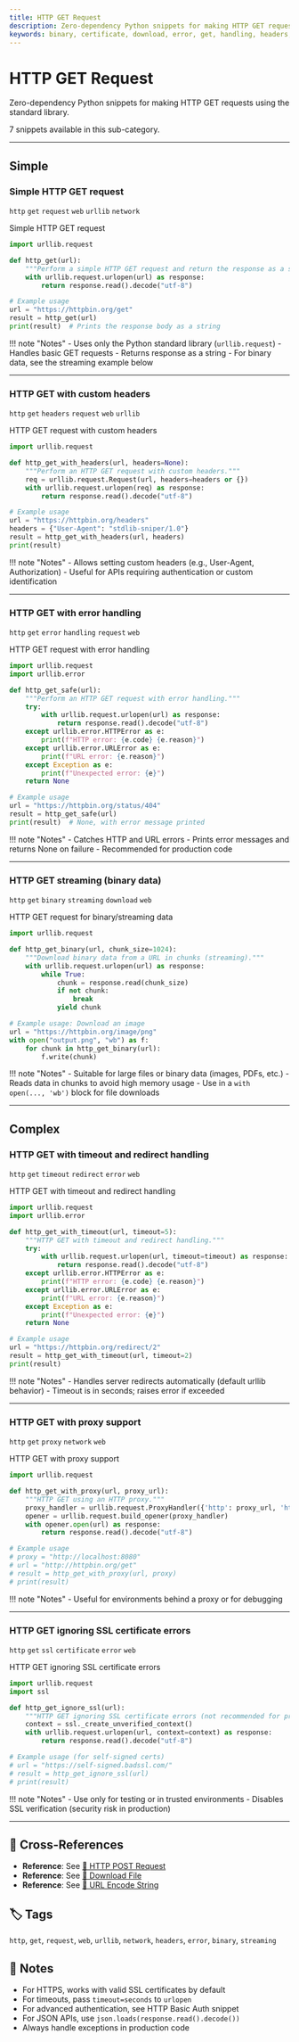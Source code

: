 ```yaml
---
title: HTTP GET Request
description: Zero-dependency Python snippets for making HTTP GET requests using the standard library.
keywords: binary, certificate, download, error, get, handling, headers, http, network, proxy, redirect, request, ssl, streaming, timeout, urllib, web
---
```


# HTTP GET Request

Zero-dependency Python snippets for making HTTP GET requests using the standard library.

7 snippets available in this sub-category.

---

## Simple

###  Simple HTTP GET request

`http` `get` `request` `web` `urllib` `network`

Simple HTTP GET request

```python
import urllib.request

def http_get(url):
    """Perform a simple HTTP GET request and return the response as a string."""
    with urllib.request.urlopen(url) as response:
        return response.read().decode("utf-8")

# Example usage
url = "https://httpbin.org/get"
result = http_get(url)
print(result)  # Prints the response body as a string
```

!!! note "Notes"
    - Uses only the Python standard library (`urllib.request`)
    - Handles basic GET requests
    - Returns response as a string
    - For binary data, see the streaming example below

<hr class="snippet-divider">

### HTTP GET with custom headers

`http` `get` `headers` `request` `web` `urllib`

HTTP GET request with custom headers

```python
import urllib.request

def http_get_with_headers(url, headers=None):
    """Perform an HTTP GET request with custom headers."""
    req = urllib.request.Request(url, headers=headers or {})
    with urllib.request.urlopen(req) as response:
        return response.read().decode("utf-8")

# Example usage
url = "https://httpbin.org/headers"
headers = {"User-Agent": "stdlib-sniper/1.0"}
result = http_get_with_headers(url, headers)
print(result)
```

!!! note "Notes"
    - Allows setting custom headers (e.g., User-Agent, Authorization)
    - Useful for APIs requiring authentication or custom identification

<hr class="snippet-divider">

### HTTP GET with error handling

`http` `get` `error` `handling` `request` `web`

HTTP GET request with error handling

```python
import urllib.request
import urllib.error

def http_get_safe(url):
    """Perform an HTTP GET request with error handling."""
    try:
        with urllib.request.urlopen(url) as response:
            return response.read().decode("utf-8")
    except urllib.error.HTTPError as e:
        print(f"HTTP error: {e.code} {e.reason}")
    except urllib.error.URLError as e:
        print(f"URL error: {e.reason}")
    except Exception as e:
        print(f"Unexpected error: {e}")
    return None

# Example usage
url = "https://httpbin.org/status/404"
result = http_get_safe(url)
print(result)  # None, with error message printed
```

!!! note "Notes"
    - Catches HTTP and URL errors
    - Prints error messages and returns None on failure
    - Recommended for production code

<hr class="snippet-divider">

### HTTP GET streaming (binary data)

`http` `get` `binary` `streaming` `download` `web`

HTTP GET request for binary/streaming data

```python
import urllib.request

def http_get_binary(url, chunk_size=1024):
    """Download binary data from a URL in chunks (streaming)."""
    with urllib.request.urlopen(url) as response:
        while True:
            chunk = response.read(chunk_size)
            if not chunk:
                break
            yield chunk

# Example usage: Download an image
url = "https://httpbin.org/image/png"
with open("output.png", "wb") as f:
    for chunk in http_get_binary(url):
        f.write(chunk)
```

!!! note "Notes"
    - Suitable for large files or binary data (images, PDFs, etc.)
    - Reads data in chunks to avoid high memory usage
    - Use in a `with open(..., 'wb')` block for file downloads

<hr class="snippet-divider">

## Complex

###  HTTP GET with timeout and redirect handling

`http` `get` `timeout` `redirect` `error` `web`

HTTP GET with timeout and redirect handling

```python
import urllib.request
import urllib.error

def http_get_with_timeout(url, timeout=5):
    """HTTP GET with timeout and redirect handling."""
    try:
        with urllib.request.urlopen(url, timeout=timeout) as response:
            return response.read().decode("utf-8")
    except urllib.error.HTTPError as e:
        print(f"HTTP error: {e.code} {e.reason}")
    except urllib.error.URLError as e:
        print(f"URL error: {e.reason}")
    except Exception as e:
        print(f"Unexpected error: {e}")
    return None

# Example usage
url = "https://httpbin.org/redirect/2"
result = http_get_with_timeout(url, timeout=2)
print(result)
```

!!! note "Notes"
    - Handles server redirects automatically (default urllib behavior)
    - Timeout is in seconds; raises error if exceeded

<hr class="snippet-divider">

### HTTP GET with proxy support

`http` `get` `proxy` `network` `web`

HTTP GET with proxy support

```python
import urllib.request

def http_get_with_proxy(url, proxy_url):
    """HTTP GET using an HTTP proxy."""
    proxy_handler = urllib.request.ProxyHandler({'http': proxy_url, 'https': proxy_url})
    opener = urllib.request.build_opener(proxy_handler)
    with opener.open(url) as response:
        return response.read().decode("utf-8")

# Example usage
# proxy = "http://localhost:8080"
# url = "http://httpbin.org/get"
# result = http_get_with_proxy(url, proxy)
# print(result)
```

!!! note "Notes"
    - Useful for environments behind a proxy or for debugging

<hr class="snippet-divider">

### HTTP GET ignoring SSL certificate errors

`http` `get` `ssl` `certificate` `error` `web`

HTTP GET ignoring SSL certificate errors

```python
import urllib.request
import ssl

def http_get_ignore_ssl(url):
    """HTTP GET ignoring SSL certificate errors (not recommended for production)."""
    context = ssl._create_unverified_context()
    with urllib.request.urlopen(url, context=context) as response:
        return response.read().decode("utf-8")

# Example usage (for self-signed certs)
# url = "https://self-signed.badssl.com/"
# result = http_get_ignore_ssl(url)
# print(result)
```

!!! note "Notes"
    - Use only for testing or in trusted environments
    - Disables SSL verification (security risk in production)

<hr class="snippet-divider">

## 🔗 Cross-References

- **Reference**: See [📂 HTTP POST Request](./http_post.md)
- **Reference**: See [📂 Download File](./download_file.md)
- **Reference**: See [📂 URL Encode String](./url_encode.md)

## 🏷️ Tags

`http`, `get`, `request`, `web`, `urllib`, `network`, `headers`, `error`, `binary`, `streaming`

## 📝 Notes

- For HTTPS, works with valid SSL certificates by default
- For timeouts, pass `timeout=seconds` to `urlopen`
- For advanced authentication, see HTTP Basic Auth snippet
- For JSON APIs, use `json.loads(response.read().decode())`
- Always handle exceptions in production code

